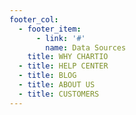```yaml
---
footer_col:
  - footer_item:
      - link: '#'
        name: Data Sources
    title: WHY CHARTIO
  - title: HELP CENTER
  - title: BLOG
  - title: ABOUT US
  - title: CUSTOMERS
---
```


